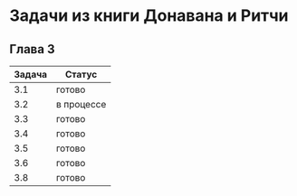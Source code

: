 # Задачи из книги Донавана и Ритчи

## Глава 3

Задача | Статус
------ | ------
3.1    | готово
3.2    | в процессе
3.3    | готово
3.4    | готово
3.5    | готово
3.6    | готово
3.8    | готово
